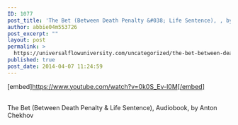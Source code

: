 ```yaml
---
ID: 1077
post_title: 'The Bet (Between Death Penalty &#038; Life Sentence), , by Anton Chekhov'
author: abbie04m553726
post_excerpt: ""
layout: post
permalink: >
  https://universalflowuniversity.com/uncategorized/the-bet-between-death-penalty-life-sentence-by-anton-chekhov/
published: true
post_date: 2014-04-07 11:24:59
---
```

[embed]https://www.youtube.com/watch?v=0k0S_Ev-l0M[/embed]</br></br>
<p>The Bet (Between Death Penalty & Life Sentence), Audiobook, by Anton Chekhov</p>